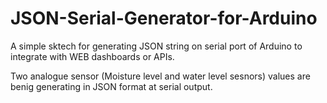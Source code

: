 # JSON-Serial-Generator-for-Arduino

A simple sktech for generating JSON string on serial port of Arduino to integrate with WEB dashboards or APIs.

Two analogue sensor (Moisture level and water level sesnors) values are benig generating in JSON format at serial output. 